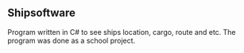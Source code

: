 ## Shipsoftware

Program written in C# to see ships location, cargo, route and etc. The program was done as a school project.
